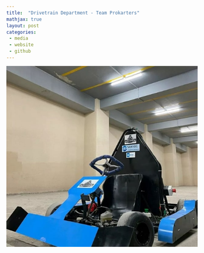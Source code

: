 ```yaml
---
title:  "Drivetrain Department - Team Prokarters"
mathjax: true
layout: post
categories: 
 - media
 - website
 - github
---
```


![GOKART](/assets/GOKART.jpg)



